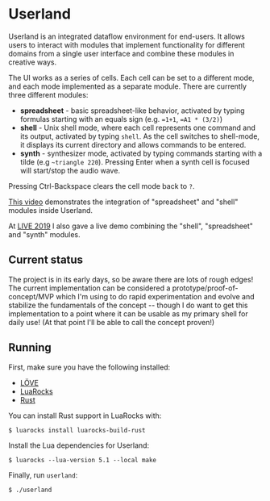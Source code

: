 Userland
========

Userland is an integrated dataflow environment for end-users. It allows users
to interact with modules that implement functionality for different domains
from a single user interface and combine these modules in creative ways.

The UI works as a series of cells. Each cell can be set to a different mode,
and each mode implemented as a separate module. There are currently three different modules:

* **spreadsheet** - basic spreadsheet-like behavior, activated by typing formulas
  starting with an equals sign (e.g. `=1+1`, `=A1 * (3/2)`)
* **shell** - Unix shell mode, where each cell represents one command and its output,
  activated by typing `shell`. As the cell switches to shell-mode, it displays its
  current directory and allows commands to be entered.
* **synth** - synthesizer mode, activated by typing commands starting with a
  tilde (e.g `~triangle 220`). Pressing Enter when a synth cell is focused will
  start/stop the audio wave.

Pressing Ctrl-Backspace clears the cell mode back to `?`.

[This video](https://studio.youtube.com/video/gla830WPBVU) demonstrates the
integration of "spreadsheet" and "shell" modules inside Userland.

At [LIVE 2019](https://2019.splashcon.org/home/live-2019) I also gave a live
demo combining the "shell", "spreadsheet" and "synth" modules.

Current status
--------------

The project is in its early days, so be aware there are lots of rough edges!
The current implementation can be considered a prototype/proof-of-concept/MVP
which I'm using to do rapid experimentation and evolve and stabilize the
fundamentals of the concept -- though I do want to get this implementation to
a point where it can be usable as my primary shell for daily use! (At that
point I'll be able to call the concept proven!)

Running
-------

First, make sure you have the following installed:

- [LÖVE](http://love2d.org/)
- [LuaRocks](https://github.com/luarocks/luarocks/wiki/Download)
- [Rust](https://www.rust-lang.org/)

You can install Rust support in LuaRocks with:

    $ luarocks install luarocks-build-rust

Install the Lua dependencies for Userland:

    $ luarocks --lua-version 5.1 --local make

Finally, run `userland`:

    $ ./userland
